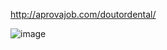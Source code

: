http://aprovajob.com/doutordental/

![image](https://user-images.githubusercontent.com/46444941/114977176-a4440380-9e5d-11eb-937c-2de0fe6519f0.png)
